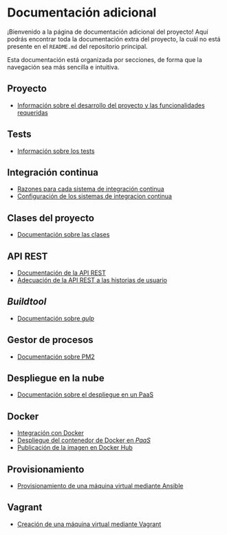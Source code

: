 # Documentación adicional

¡Bienvenido a la página de documentación adicional del proyecto! Aquí podrás
encontrar toda la documentación extra del proyecto, la cuál no está presente
en el `README.md` del repositorio principal.

Esta documentación está organizada por secciones, de forma que la navegación sea
más sencilla e intuitiva.

## Proyecto

- [Información sobre el desarrollo del proyecto y las funcionalidades requeridas](https://vol0kin.github.io/Vocabulary/info-adicional-proyecto)

## Tests

- [Información sobre los tests](https://vol0kin.github.io/Vocabulary/tests-info)

## Integración continua

- [Razones para cada sistema de integración continua](https://vol0kin.github.io/Vocabulary/razones-travis-circle)
- [Configuración de los sistemas de integracion continua](https://vol0kin.github.io/Vocabulary/config-integracion)

## Clases del proyecto

- [Documentación sobre las clases](https://vol0kin.github.io/Vocabulary/Vocabulary/)

## API REST

- [Documentación de la API REST](https://vol0kin.github.io/Vocabulary/apirest/)
- [Adecuación de la API REST a las historias de usuario](https://vol0kin.github.io/Vocabulary/historias-usuario-rest)

## *Buildtool*

- [Documentación sobre *gulp*](https://vol0kin.github.io/Vocabulary/buildtool)

## Gestor de procesos

- [Documentación sobre PM2](https://vol0kin.github.io/Vocabulary/pm2-gestor-procesos)

## Despliegue en la nube

- [Documentación sobre el despliegue en un PaaS](https://vol0kin.github.io/Vocabulary/despliegue)

## Docker

- [Integración con Docker](https://vol0kin.github.io/Vocabulary/docker)
- [Despliegue del contenedor de Docker en *PaaS*](https://vol0kin.github.io/Vocabulary/docker-paas)
- [Publicación de la imagen en Docker Hub](https://vol0kin.github.io/Vocabulary/dockerhub)

## Provisionamiento

- [Provisionamiento de una máquina virtual mediante Ansible](https://vol0kin.github.io/Vocabulary/provisionamiento)

## Vagrant

- [Creación de una máquina virtual mediante Vagrant](https://vol0kin.github.io/Vocabulary/vagrant)